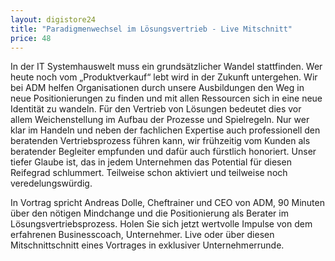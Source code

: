 ```yaml
---
layout: digistore24
title: "Paradigmenwechsel im Lösungsvertrieb - Live Mitschnitt"
price: 48
---
```

<p>In der IT Systemhauswelt muss ein grunds&#xE4;tzlicher Wandel stattfinden. Wer heute noch vom &#x201E;Produktverkauf&#x201C; lebt wird in der Zukunft untergehen. Wir bei ADM helfen Organisationen durch unsere Ausbildungen den Weg in neue Positionierungen zu finden und mit allen Ressourcen sich in eine neue Identit&#xE4;t zu wandeln. F&#xFC;r den Vertrieb von L&#xF6;sungen bedeutet dies vor allem Weichenstellung im Aufbau der Prozesse und Spielregeln. Nur wer klar im Handeln und neben der fachlichen Expertise auch professionell den beratenden Vertriebsprozess f&#xFC;hren kann, wir fr&#xFC;hzeitig vom Kunden als beratender Begleiter empfunden und daf&#xFC;r auch f&#xFC;rstlich honoriert. Unser tiefer Glaube ist, das in jedem Unternehmen das Potential f&#xFC;r diesen Reifegrad schlummert. Teilweise schon aktiviert und teilweise noch veredelungsw&#xFC;rdig.</p>
<p>In Vortrag spricht Andreas Dolle, Cheftrainer und CEO von ADM, 90 Minuten &#xFC;ber den n&#xF6;tigen Mindchange und die Positionierung als Berater im L&#xF6;sungsvertriebsprozess. Holen Sie sich jetzt wertvolle Impulse von dem erfahrenen Businesscoach, Unternehmer. Live oder &#xFC;ber diesen Mitschnittschnitt eines Vortrages in exklusiver Unternehmerrunde.</p>